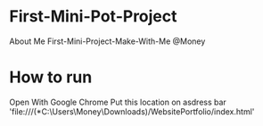# First-Mini-Pot-Project
About Me
First-Mini-Project-Make-With-Me @Money
# How to run 
Open With Google Chrome 
Put this location on asdress bar 
'file:///(*C:\Users\Money\Downloads)/WebsitePortfolio/index.html'
